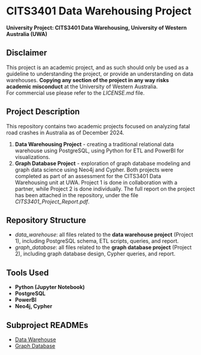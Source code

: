 # CITS3401 Data Warehousing Project

**University Project: CITS3401 Data Warehousing, University of Western Australia (UWA)**

## Disclaimer
This project is an academic project, and as such should only be used as a guideline to understanding the project, or provide an understanding on data warehouses. **Copying any section of the project in any way risks academic misconduct** at the University of Western Australia. <br>
For commercial use please refer to the *LICENSE.md* file.

## Project Description
This repository contains two academic projects focused on analyzing fatal road crashes in Australia as of December 2024.
1. **Data Warehousing Project** - creating a traditional relational data warehouse using PostgreSQL, using Python for ETL and PowerBI for visualizations.
2. **Graph Database Project** - exploration of graph database modeling and graph data science using Neo4j and Cypher.
Both projects were completed as part of an assessment for the CITS3401 Data Warehousing unit at UWA. Project 1 is done in collaboration with a partner, while Project 2 is done individually.
The full report on the project has been attached in the repository, under the file *CITS3401_Project_Report.pdf*.

## Repository Structure
- *data_warehouse*: all files related to the **data warehouse project** (Project 1), including PostgreSQL schema, ETL scripts, queries, and report.
- *graph_database*: all files related to the **graph database project** (Project 2), including graph database design, Cypher queries, and report.

## Tools Used
- **Python (Jupyter Notebook)**
- **PostgreSQL**
- **PowerBI**
- **Neo4j, Cypher**

## Subproject READMEs
- [Data Warehouse](./data_warehouse/README.md)
- [Graph Database](./graph_database/README.md)


 
